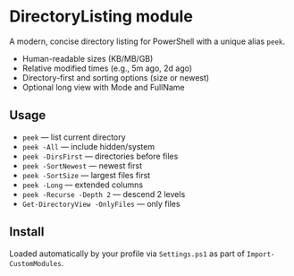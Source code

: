 # DirectoryListing module

A modern, concise directory listing for PowerShell with a unique alias `peek`.

-   Human-readable sizes (KB/MB/GB)
-   Relative modified times (e.g., 5m ago, 2d ago)
-   Directory-first and sorting options (size or newest)
-   Optional long view with Mode and FullName

## Usage

-   `peek` — list current directory
-   `peek -All` — include hidden/system
-   `peek -DirsFirst` — directories before files
-   `peek -SortNewest` — newest first
-   `peek -SortSize` — largest files first
-   `peek -Long` — extended columns
-   `peek -Recurse -Depth 2` — descend 2 levels
-   `Get-DirectoryView -OnlyFiles` — only files

## Install

Loaded automatically by your profile via `Settings.ps1` as part of `Import-CustomModules`.
